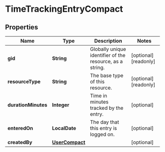

# TimeTrackingEntryCompact


## Properties

| Name | Type | Description | Notes |
|------------ | ------------- | ------------- | -------------|
|**gid** | **String** | Globally unique identifier of the resource, as a string. |  [optional] [readonly] |
|**resourceType** | **String** | The base type of this resource. |  [optional] [readonly] |
|**durationMinutes** | **Integer** | Time in minutes tracked by the entry. |  [optional] |
|**enteredOn** | **LocalDate** | The day that this entry is logged on. |  [optional] |
|**createdBy** | [**UserCompact**](UserCompact.md) |  |  [optional] |



